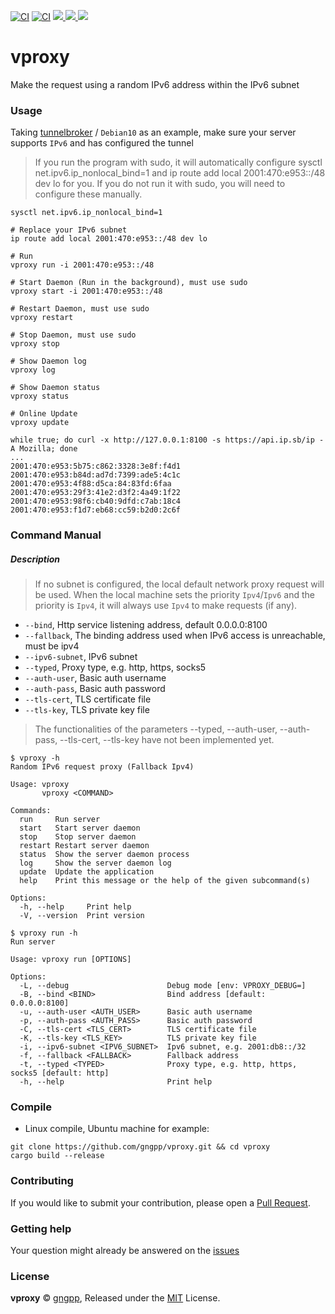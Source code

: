 [![CI](https://github.com/gngpp/vproxy/actions/workflows/ci.yml/badge.svg)](https://github.com/gngpp/vproxy/actions/workflows/ci.yml)
[![CI](https://github.com/gngpp/vproxy/actions/workflows/release.yml/badge.svg)](https://github.com/gngpp/vproxy/actions/workflows/release.yml)
 <a target="_blank" href="https://github.com/gngpp/vproxy/blob/main/LICENSE">
  <img src="https://img.shields.io/badge/license-MIT-blue.svg"/>
 </a>
  <a href="https://github.com/gngpp/vproxy/releases">
    <img src="https://img.shields.io/github/release/gngpp/vproxy.svg?style=flat">
  </a>
  </a><a href="https://github.com/gngpp/vproxy/releases">
    <img src="https://img.shields.io/github/downloads/gngpp/vproxy/total?style=flat">
  </a>


# vproxy

Make the request using a random IPv6 address within the IPv6 subnet

### Usage

Taking [tunnelbroker](https://tunnelbroker.net/) / `Debian10` as an example, make sure your server supports `IPv6` and has configured the tunnel

> If you run the program with sudo, it will automatically configure sysctl net.ipv6.ip_nonlocal_bind=1 and ip route add local 2001:470:e953::/48 dev lo for you. If you do not run it with sudo, you will need to configure these manually.

```shell
sysctl net.ipv6.ip_nonlocal_bind=1

# Replace your IPv6 subnet
ip route add local 2001:470:e953::/48 dev lo

# Run
vproxy run -i 2001:470:e953::/48

# Start Daemon (Run in the background), must use sudo
vproxy start -i 2001:470:e953::/48

# Restart Daemon, must use sudo
vproxy restart

# Stop Daemon, must use sudo
vproxy stop

# Show Daemon log
vproxy log

# Show Daemon status
vproxy status

# Online Update
vproxy update

while true; do curl -x http://127.0.0.1:8100 -s https://api.ip.sb/ip -A Mozilla; done
...
2001:470:e953:5b75:c862:3328:3e8f:f4d1
2001:470:e953:b84d:ad7d:7399:ade5:4c1c
2001:470:e953:4f88:d5ca:84:83fd:6faa
2001:470:e953:29f3:41e2:d3f2:4a49:1f22
2001:470:e953:98f6:cb40:9dfd:c7ab:18c4
2001:470:e953:f1d7:eb68:cc59:b2d0:2c6f
```

### Command Manual

##### Description

> If no subnet is configured, the local default network proxy request will be used. When the local machine sets the priority `Ipv4`/`Ipv6` and the priority is `Ipv4`, it will always use `Ipv4` to make requests (if any).

- `--bind`, Http service listening address, default 0.0.0.0:8100
- `--fallback`, The binding address used when IPv6 access is unreachable, must be ipv4
- `--ipv6-subnet`, IPv6 subnet
- `--typed`, Proxy type, e.g. http, https, socks5
- `--auth-user`, Basic auth username
- `--auth-pass`, Basic auth password
- `--tls-cert`, TLS certificate file
- `--tls-key`, TLS private key file

> The functionalities of the parameters --typed, --auth-user, --auth-pass, --tls-cert, --tls-key have not been implemented yet.

```shell
$ vproxy -h
Random IPv6 request proxy (Fallback Ipv4)

Usage: vproxy
       vproxy <COMMAND>

Commands:
  run     Run server
  start   Start server daemon
  stop    Stop server daemon
  restart Restart server daemon
  status  Show the server daemon process
  log     Show the server daemon log
  update  Update the application
  help    Print this message or the help of the given subcommand(s)

Options:
  -h, --help     Print help
  -V, --version  Print version

$ vproxy run -h
Run server

Usage: vproxy run [OPTIONS]

Options:
  -L, --debug                      Debug mode [env: VPROXY_DEBUG=]
  -B, --bind <BIND>                Bind address [default: 0.0.0.0:8100]
  -u, --auth-user <AUTH_USER>      Basic auth username
  -p, --auth-pass <AUTH_PASS>      Basic auth password
  -C, --tls-cert <TLS_CERT>        TLS certificate file
  -K, --tls-key <TLS_KEY>          TLS private key file
  -i, --ipv6-subnet <IPV6_SUBNET>  Ipv6 subnet, e.g. 2001:db8::/32
  -f, --fallback <FALLBACK>        Fallback address
  -t, --typed <TYPED>              Proxy type, e.g. http, https, socks5 [default: http]
  -h, --help                       Print help
```

### Compile

- Linux compile, Ubuntu machine for example:

```shell
git clone https://github.com/gngpp/vproxy.git && cd vproxy
cargo build --release
```

### Contributing

If you would like to submit your contribution, please open a [Pull Request](https://github.com/gngpp/vproxy/pulls).

### Getting help

Your question might already be answered on the [issues](https://github.com/gngpp/vproxy/issues)

### License

**vproxy** © [gngpp](https://github.com/gngpp), Released under the [MIT](./LICENSE) License.
